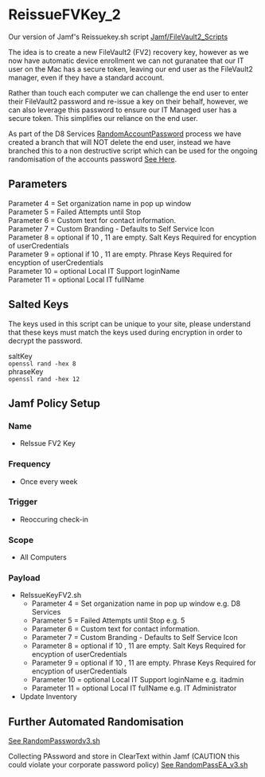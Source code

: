# ReissueFVKey_2

Our version of Jamf's Reissuekey.sh script [Jamf/FileVault2_Scripts](https://github.com/jamf/FileVault2_Scripts/blob/master/reissueKey.sh)  

The idea is to create a new FileVault2 (FV2) recovery key, however as we now have automatic device enrollment we can not guranatee that our IT user on the Mac has a secure token, leaving our end user as the FileVault2 manager, even if they have a standard account.  

Rather than touch each computer we can challenge the end user to enter their FileVault2 password and re-issue a key on their behalf, however, we can also leverage this password to ensure our IT Managed user has a secure token. This simplifies our reliance on the end user.  

As part of the D8 Services [RandomAccountPassword](https://github.com/D8Services/RandomAccountPassword) process we have created a branch that will NOT delete the end user, instead we have branched this to a non destructive script which can be used for the ongoing randomisation of the accounts password [See Here](https://github.com/D8Services/RandomAccountPassword/tree/DoNotEraseUser).  

## Parameters  

Parameter 4 = Set organization name in pop up window  
Parameter 5 = Failed Attempts until Stop  
Parameter 6 = Custom text for contact information.  
Parameter 7 = Custom Branding - Defaults to Self Service Icon  
Parameter 8 = optional if 10 , 11 are empty. Salt Keys Required for encyption of userCredentials  
Parameter 9 = optional if 10 , 11 are empty. Phrase Keys Required for encyption of userCredentials  
Parameter 10 = optional Local IT Support loginName  
Parameter 11 = optional Local IT fullName  

## Salted Keys
The keys used in this script can be unique to your site, please understand that these keys must match the keys used during encryption in order to decrypt the password.  

saltKey  
```openssl rand -hex 8```  
phraseKey  
```openssl rand -hex 12```

## Jamf Policy Setup  
### Name        
- ReIssue FV2 Key  
### Frequency   
- Once every week  
### Trigger     
- Reoccuring check-in  
### Scope       
- All Computers  
### Payload     
- ReIssueKeyFV2.sh  
  - Parameter 4 = Set organization name in pop up window e.g. D8 Services  
  - Parameter 5 = Failed Attempts until Stop e.g. 5  
  - Parameter 6 = Custom text for contact information.  
  - Parameter 7 = Custom Branding - Defaults to Self Service Icon  
  - Parameter 8 = optional if 10 , 11 are empty. Salt Keys Required for encyption of userCredentials  
  - Parameter 9 = optional if 10 , 11 are empty. Phrase Keys Required for encyption of userCredentials  
  - Parameter 10 = optional Local IT Support loginName e.g. itadmin  
  - Parameter 11 = optional Local IT fullName e.g. IT Administrator    
- Update Inventory  

## Further Automated Randomisation
[See RandomPasswordv3.sh ](https://github.com/D8Services/RandomAccountPassword/tree/DoNotEraseUser)

Collecting PAssword and store in ClearText within Jamf (CAUTION this could violate your corporate password policy)
[See RandomPassEA_v3.sh ](https://github.com/D8Services/RandomAccountPassword/tree/DoNotEraseUser)
